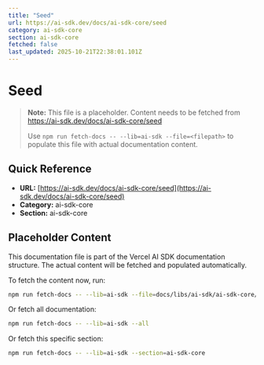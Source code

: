 ```yaml
---
title: "Seed"
url: https://ai-sdk.dev/docs/ai-sdk-core/seed
category: ai-sdk-core
section: ai-sdk-core
fetched: false
last_updated: 2025-10-21T22:38:01.101Z
---
```


# Seed

> **Note:** This file is a placeholder. Content needs to be fetched from https://ai-sdk.dev/docs/ai-sdk-core/seed
>
> Use `npm run fetch-docs -- --lib=ai-sdk --file=<filepath>` to populate this file with actual documentation content.

## Quick Reference

- **URL:** [https://ai-sdk.dev/docs/ai-sdk-core/seed](https://ai-sdk.dev/docs/ai-sdk-core/seed)
- **Category:** ai-sdk-core
- **Section:** ai-sdk-core

## Placeholder Content

This documentation file is part of the Vercel AI SDK documentation structure.
The actual content will be fetched and populated automatically.

To fetch the content now, run:

```bash
npm run fetch-docs -- --lib=ai-sdk --file=docs/libs/ai-sdk/ai-sdk-core/seed.md
```

Or fetch all documentation:

```bash
npm run fetch-docs -- --lib=ai-sdk --all
```

Or fetch this specific section:

```bash
npm run fetch-docs -- --lib=ai-sdk --section=ai-sdk-core
```
